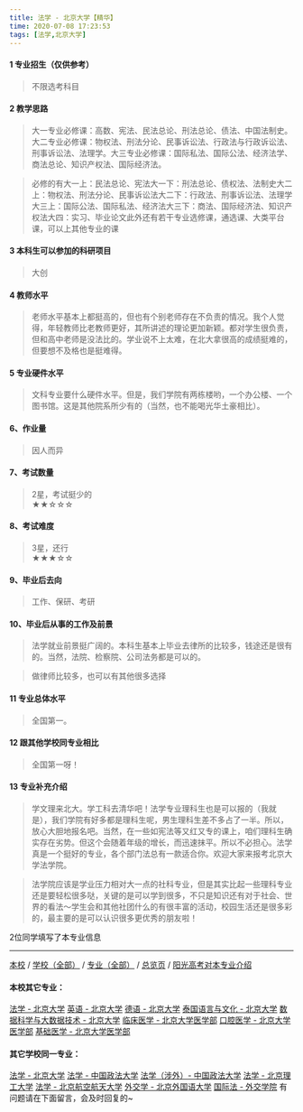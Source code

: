 ```yaml
---
title: 法学 - 北京大学【精华】
time: 2020-07-08 17:23:53
tags: [法学,北京大学]
---
```

#### 1 专业招生（仅供参考）  
> 不限选考科目 



#### 2 教学思路  
> 大一专业必修课：高数、宪法、民法总论、刑法总论、债法、中国法制史。大二专业必修课：物权法、刑法分论、民事诉讼法、行政法与行政诉讼法、刑事诉讼法、法理学。大三专业必修课：国际私法、国际公法、经济法学、商法总论、知识产权法、国际经济法。      
                         
> 必修的有大一上：民法总论、宪法大一下：刑法总论、债权法、法制史大二上：物权法、刑法分论、民事诉讼法大二下：行政法、刑事诉讼法、法理学大三上：国际公法、国际私法、经济法大三下：商法、国际经济法、知识产权法大四：实习、毕业论文此外还有若干专业选修课，通选课、大类平台课，可以上其他专业的课



#### 3 本科生可以参加的科研项目  
>  大创



#### 4 教师水平
> 老师水平基本上都挺高的，但也有个别老师存在不负责的情况。我个人觉得，年轻教师比老教师更好，其所讲述的理论更加新颖。都对学生很负责，但和高中老师是没法比的。学业说不上太难，在北大拿很高的成绩挺难的，但要想不及格也是挺难得。



#### 5 专业硬件水平
> 文科专业要什么硬件水平。但是，我们学院有两栋楼哟，一个办公楼、一个图书馆。这是其他院系所少有的（当然，也不能喝光华土豪相比）。



#### 6、作业量
> 因人而异


#### 7、考试数量  
> 2星，考试挺少的  
★★☆☆☆



#### 8、考试难度  
> 3星，还行   
★★★☆☆



#### 9、毕业后去向  
> 工作、保研、考研



#### 10、毕业后从事的工作及前景  
> 法学就业前景挺广阔的。本科生基本上毕业去律所的比较多，钱途还是很有的。当然，法院、检察院、公司法务都是可以的。      
        
> 做律师比较多，也可以有其他很多选择



#### 11 专业总体水平 
> 全国第一。



####  12 跟其他学校同专业相比 
> 全国第一呀！



####  13 专业补充介绍  

> 学文理来北大。学工科去清华吧！法学专业理科生也是可以报的（我就是），我们学院有好多都是理科生呢，男生理科生差不多占了一半。所以，放心大胆地报名吧。当然，在一些如宪法等又红又专的课上，咱们理科生确实存在劣势。但这个会随着年级的增长，而迅速抹平。所以不必担心。法学真是一个挺好的专业，各个部门法总有一款适合你。欢迎大家来报考北京大学法学院。    
         
> 法学院应该是学业压力相对大一点的社科专业，但是其实比起一些理科专业还是要轻松很多哒，关键的是可以学到很多，不只是知识还有对于社会、世界的看法～学生会和其他社团什么的有很丰富的活动，校园生活还是很多彩的，最主要的是可以认识很多更优秀的朋友啦！        

 2位同学填写了本专业信息
***
[本校](https://univgo.github.io/2020/07/08/北京大学) / [学校（全部）](https://univgo.github.io/2020/07/09/学校汇总页) / [专业（全部）](https://univgo.github.io/2020/07/09/专业汇总页) / [总览页](https://univgo.github.io/2020/07/09/总览) / [阳光高考对本专业介绍](http://gaokao.chsi.com.cn/sch/zyk/view.do?schId=73394518&specId=73381155)
#### 本校其它专业：
[法学 - 北京大学](https://univgo.github.io/2020/07/08/法学%20-%20北京大学)
[英语 - 北京大学](https://univgo.github.io/2020/07/08/英语%20-%20北京大学)
[德语 - 北京大学](https://univgo.github.io/2020/07/08/德语%20-%20北京大学)
[泰国语言与文化 - 北京大学](https://univgo.github.io/2020/07/08/5f7866d1dab8)
[数据科学与大数据技术 - 北京大学](https://univgo.github.io/2020/07/08/数据科学与大数据技术%20-%20北京大学)
[临床医学 - 北京大学医学部](https://univgo.github.io/2020/07/08/临床医学%20-%20北京大学医学部)
[口腔医学 - 北京大学医学部](https://univgo.github.io/2020/07/08/ba5dd8a6a86a)
[基础医学 - 北京大学医学部](https://univgo.github.io/2020/07/08/基础医学%20-%20北京大学医学部)
#### 其它学校同一专业：
[法学 - 北京大学](https://univgo.github.io/2020/07/08/法学%20-%20北京大学)
[法学 - 中国政法大学](https://univgo.github.io/2020/07/08/法学%20-%20中国政法大学)
[法学（涉外）- 中国政法大学](https://univgo.github.io/2020/07/08/法学（涉外）%20-%20中国政法大学)
[法学 - 北京理工大学](https://univgo.github.io/2020/07/08/法学%20-%20北京理工大学)
[法学 - 北京航空航天大学](https://univgo.github.io/2020/07/08/法学%20-%20北京航空航天大学)
[外交学 - 北京外国语大学](https://univgo.github.io/2020/07/08/外交学%20-%20北京外国语大学)
[国际法 - 外交学院](https://univgo.github.io/2020/07/08/国际法%20-%20外交学院)
有问题请在下面留言，会及时回复的~